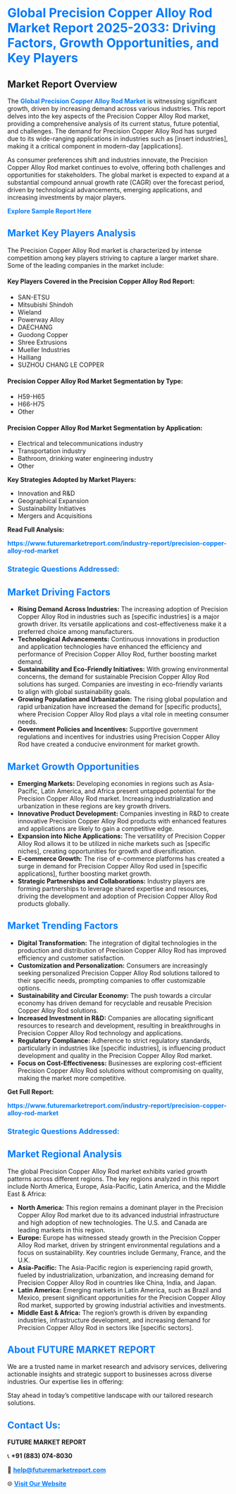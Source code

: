<h1 style="color: #007BFF;">Global Precision Copper Alloy Rod Market Report 2025-2033: Driving Factors, Growth Opportunities, and Key Players</h1>

<section id="overview">
<h2>Market Report Overview</h2>
<p>The <a href="https://www.futuremarketreport.com/industry-report/precision-copper-alloy-rod-market" style="color: #007BFF; text-decoration: none;"><strong>Global Precision Copper Alloy Rod Market</strong></a> is witnessing significant growth, driven by increasing demand across various industries. This report delves into the key aspects of the Precision Copper Alloy Rod market, providing a comprehensive analysis of its current status, future potential, and challenges. The demand for Precision Copper Alloy Rod has surged due to its wide-ranging applications in industries such as [insert industries], making it a critical component in modern-day [applications].</p>
<p>As consumer preferences shift and industries innovate, the Precision Copper Alloy Rod market continues to evolve, offering both challenges and opportunities for stakeholders. The global market is expected to expand at a substantial compound annual growth rate (CAGR) over the forecast period, driven by technological advancements, emerging applications, and increasing investments by major players.</p>
</section>

<section id="overview">
<p><a href="https://www.futuremarketreport.com/request-sample/reportId=43355" style="color: #007BFF; text-decoration: none;"><strong>Explore Sample Report Here</strong></a></p>
</section>

<section id="key-players">
<h2 style="color: #007BFF;">Market Key Players Analysis</h2>
<p>The Precision Copper Alloy Rod market is characterized by intense competition among key players striving to capture a larger market share. Some of the leading companies in the market include:</p>
<h4>Key Players Covered in the Precision Copper Alloy Rod Report:</h4>
<ul><li>SAN-ETSU</li><li>Mitsubishi Shindoh</li><li>Wieland</li><li>Powerway Alloy</li><li>DAECHANG</li><li>Guodong Copper</li><li>Shree Extrusions</li><li>Mueller Industries</li><li>Hailiang</li><li>SUZHOU CHANG LE COPPER</li></ul>
<h4>Precision Copper Alloy Rod Market Segmentation by Type:</h4>
<ul><li>H59-H65</li><li>H66-H75</li><li>Other</li></ul>

<h4>Precision Copper Alloy Rod Market Segmentation by Application:</h4>
<ul><li>Electrical and telecommunications industry</li><li>Transportation industry</li><li>Bathroom, drinking water engineering industry</li><li>Other</li></ul>
<p><strong>Key Strategies Adopted by Market Players:</strong></p>
<ul>
<li>Innovation and R&D</li>
<li>Geographical Expansion</li>
<li>Sustainability Initiatives</li>
<li>Mergers and Acquisitions</li>
</ul>
</section>

<section>
<p><strong>Read Full Analysis: </strong></p><a href="https://www.futuremarketreport.com/industry-report/precision-copper-alloy-rod-market" style="color: #007BFF; text-decoration: none;"><strong>https://www.futuremarketreport.com/industry-report/precision-copper-alloy-rod-market</strong></a>
<h3 style="color: #007BFF;">Strategic Questions Addressed:</h3>
</section>

<section id="driving-factors">
<h2 style="color: #007BFF;">Market Driving Factors</h2>
<ul>
<li><strong>Rising Demand Across Industries:</strong> The increasing adoption of Precision Copper Alloy Rod in industries such as [specific industries] is a major growth driver. Its versatile applications and cost-effectiveness make it a preferred choice among manufacturers.</li>
<li><strong>Technological Advancements:</strong> Continuous innovations in production and application technologies have enhanced the efficiency and performance of Precision Copper Alloy Rod, further boosting market demand.</li>
<li><strong>Sustainability and Eco-Friendly Initiatives:</strong> With growing environmental concerns, the demand for sustainable Precision Copper Alloy Rod solutions has surged. Companies are investing in eco-friendly variants to align with global sustainability goals.</li>
<li><strong>Growing Population and Urbanization:</strong> The rising global population and rapid urbanization have increased the demand for [specific products], where Precision Copper Alloy Rod plays a vital role in meeting consumer needs.</li>
<li><strong>Government Policies and Incentives:</strong> Supportive government regulations and incentives for industries using Precision Copper Alloy Rod have created a conducive environment for market growth.</li>
</ul>
</section>

<section id="growth-opportunities">
<h2 style="color: #007BFF;">Market Growth Opportunities</h2>
<ul>
<li><strong>Emerging Markets:</strong> Developing economies in regions such as Asia-Pacific, Latin America, and Africa present untapped potential for the Precision Copper Alloy Rod market. Increasing industrialization and urbanization in these regions are key growth drivers.</li>
<li><strong>Innovative Product Development:</strong> Companies investing in R&D to create innovative Precision Copper Alloy Rod products with enhanced features and applications are likely to gain a competitive edge.</li>
<li><strong>Expansion into Niche Applications:</strong> The versatility of Precision Copper Alloy Rod allows it to be utilized in niche markets such as [specific niches], creating opportunities for growth and diversification.</li>
<li><strong>E-commerce Growth:</strong> The rise of e-commerce platforms has created a surge in demand for Precision Copper Alloy Rod used in [specific applications], further boosting market growth.</li>
<li><strong>Strategic Partnerships and Collaborations:</strong> Industry players are forming partnerships to leverage shared expertise and resources, driving the development and adoption of Precision Copper Alloy Rod products globally.</li>
</ul>
</section>

<section id="trending-factors">
<h2 style="color: #007BFF;">Market Trending Factors</h2>
<ul>
<li><strong>Digital Transformation:</strong> The integration of digital technologies in the production and distribution of Precision Copper Alloy Rod has improved efficiency and customer satisfaction.</li>
<li><strong>Customization and Personalization:</strong> Consumers are increasingly seeking personalized Precision Copper Alloy Rod solutions tailored to their specific needs, prompting companies to offer customizable options.</li>
<li><strong>Sustainability and Circular Economy:</strong> The push towards a circular economy has driven demand for recyclable and reusable Precision Copper Alloy Rod solutions.</li>
<li><strong>Increased Investment in R&D:</strong> Companies are allocating significant resources to research and development, resulting in breakthroughs in Precision Copper Alloy Rod technology and applications.</li>
<li><strong>Regulatory Compliance:</strong> Adherence to strict regulatory standards, particularly in industries like [specific industries], is influencing product development and quality in the Precision Copper Alloy Rod market.</li>
<li><strong>Focus on Cost-Effectiveness:</strong> Businesses are exploring cost-efficient Precision Copper Alloy Rod solutions without compromising on quality, making the market more competitive.</li>
</ul>
</section>

<section>
<p><strong>Get Full Report: </strong></p><a href="https://www.futuremarketreport.com/industry-report/precision-copper-alloy-rod-market" style="color: #007BFF; text-decoration: none;"><strong>https://www.futuremarketreport.com/industry-report/precision-copper-alloy-rod-market</strong></a>
<h3 style="color: #007BFF;">Strategic Questions Addressed:</h3>
</section>


<section id="regional-analysis">
<h2 style="color: #007BFF;">Market Regional Analysis</h2>
<p>The global Precision Copper Alloy Rod market exhibits varied growth patterns across different regions. The key regions analyzed in this report include North America, Europe, Asia-Pacific, Latin America, and the Middle East & Africa:</p>
<ul>
<li><strong>North America:</strong> This region remains a dominant player in the Precision Copper Alloy Rod market due to its advanced industrial infrastructure and high adoption of new technologies. The U.S. and Canada are leading markets in this region.</li>
<li><strong>Europe:</strong> Europe has witnessed steady growth in the Precision Copper Alloy Rod market, driven by stringent environmental regulations and a focus on sustainability. Key countries include Germany, France, and the U.K.</li>
<li><strong>Asia-Pacific:</strong> The Asia-Pacific region is experiencing rapid growth, fueled by industrialization, urbanization, and increasing demand for Precision Copper Alloy Rod in countries like China, India, and Japan.</li>
<li><strong>Latin America:</strong> Emerging markets in Latin America, such as Brazil and Mexico, present significant opportunities for the Precision Copper Alloy Rod market, supported by growing industrial activities and investments.</li>
<li><strong>Middle East & Africa:</strong> The region’s growth is driven by expanding industries, infrastructure development, and increasing demand for Precision Copper Alloy Rod in sectors like [specific sectors].</li>
</ul>
</section>

<footer>
<h2 style="color: #007BFF;">About FUTURE MARKET REPORT</h2>
<p>We are a trusted name in market research and advisory services, delivering actionable insights and strategic support to businesses across diverse industries. Our expertise lies in offering:</p>

<p>Stay ahead in today’s competitive landscape with our tailored research solutions.</p>

<h2 style="color: #007BFF;">Contact Us:</h2>
<p><strong>FUTURE MARKET REPORT</strong></p>
<p>📞 <strong>+91 (883) 074-8030</strong></p>
<p>📧 <strong><a href="mailto:help@futuremarketreport.com" style="color: #007BFF;">help@futuremarketreport.com</a></strong></p>
<p>🌐 <strong><a href="https://www.futuremarketreport.com/" style="color: #007BFF;">Visit Our Website</a></strong></p>
</footer>